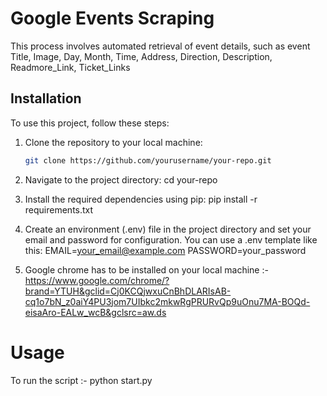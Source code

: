 # Google Events Scraping
This process involves automated retrieval of event details, such as event 
Title, Image, Day, Month, Time,
Address, Direction, Description,
Readmore_Link, Ticket_Links

## Installation

To use this project, follow these steps:

1. Clone the repository to your local machine:

   ```bash
   git clone https://github.com/yourusername/your-repo.git

2. Navigate to the project directory:
   cd your-repo

3. Install the required dependencies using pip:
   pip install -r requirements.txt

4. Create an environment (.env) file in the project directory and set your email and password for configuration. You can use a .env template like this:
   EMAIL=your_email@example.com
   PASSWORD=your_password

5. Google chrome has to be installed on your local machine :-
   https://www.google.com/chrome/?brand=YTUH&gclid=Cj0KCQjwxuCnBhDLARIsAB-cq1o7bN_z0aiY4PU3jom7UIbkc2mkwRgPRURvQp9uOnu7MA-BOQd-eisaAro-EALw_wcB&gclsrc=aw.ds

# Usage

   To run the script :-
   python start.py


